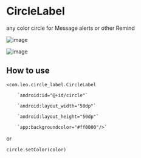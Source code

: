 # CircleLabel
any color circle for Message alerts or other Remind

![image](https://github.com/Leolusir/CircleLabel/blob/master/img/1.jpg)      


![image](https://github.com/Leolusir/CircleLabel/blob/master/img/0.png)

How to use
--------------------------------------------------

`<com.leo.circle_label.CircleLabel`      

        `android:id="@+id/circle"`      
        
        `android:layout_width="50dp"`    
        
        `android:layout_height="50dp"`     
        
        `app:backgroundcolor="#ff0000"/>`
                   
or

`circle.setColor(color)`

